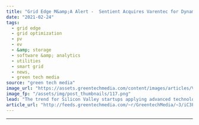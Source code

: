 ```yaml
---
title: "Grid Edge M&amp;A Alert -  Sentient Acquires Varentec for Dynamic Grid Control"
date: "2021-02-24"
tags: 
  - grid edge
  - grid optimization
  - pv
  - ev
  - &amp; storage
  - software &amp; analytics
  - utilities
  - smart grid
  - news,
  - green tech media
source: "green tech media"
image_url: "https://assets.greentechmedia.com/content/images/articles/Varentec_Engo_polemount.jpg"
image_fp: "/assets/img/post_thumbnails/117.png"
lead: "The trend for Silicon Valley startups applying advanced technologies to solve utility grid problems is clear -  Go big or stay home. After a decade of eking out a niche in the world of advanced distribution grid power controls, Silicon Valley startup V ..."
article_url: "http://feeds.greentechmedia.com/~r/GreentechMedia/~3/iC3FbQUegx8/grid-edge-ma-alert-sentient-acquires-varentec-for-dynamic-grid-control"
---
```


---
